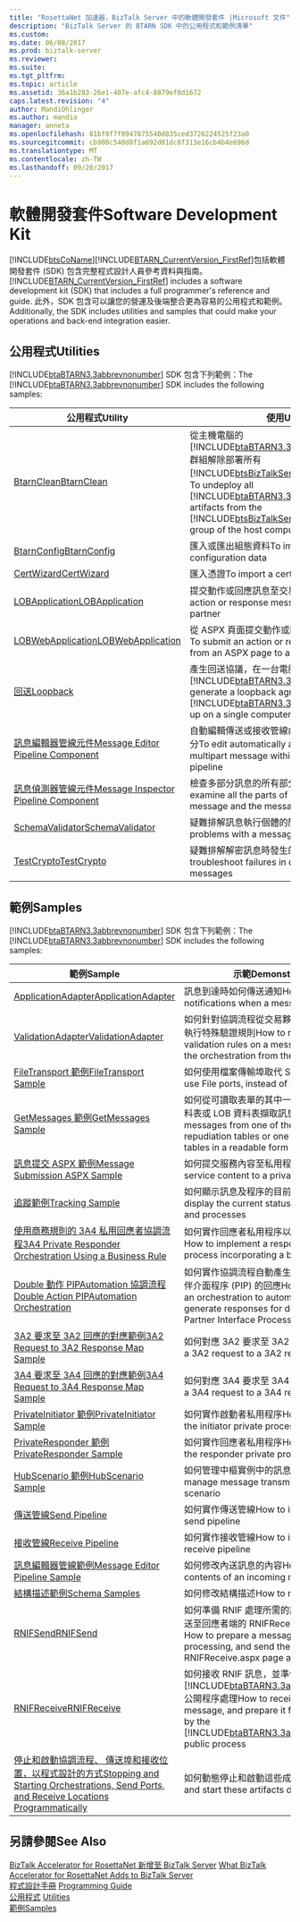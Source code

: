 ```yaml
---
title: "RosettaNet 加速器，BizTalk Server 中的軟體開發套件 |Microsoft 文件"
description: "BizTalk Server 的 BTARN SDK 中的公用程式和範例清單"
ms.custom: 
ms.date: 06/08/2017
ms.prod: biztalk-server
ms.reviewer: 
ms.suite: 
ms.tgt_pltfrm: 
ms.topic: article
ms.assetid: 36a1b283-26e1-407e-afc4-8879ef0d1672
caps.latest.revision: "4"
author: MandiOhlinger
ms.author: mandia
manager: anneta
ms.openlocfilehash: 81bf0f7f0947875540d835ced3726224525f23a0
ms.sourcegitcommit: cb908c540d8f1a692d01dc8f313e16cb4b4e696d
ms.translationtype: MT
ms.contentlocale: zh-TW
ms.lasthandoff: 09/20/2017
---
```

# <a name="software-development-kit"></a><span data-ttu-id="e8479-103">軟體開發套件</span><span class="sxs-lookup"><span data-stu-id="e8479-103">Software Development Kit</span></span>
[!INCLUDE[btsCoName](../../includes/btsconame-md.md)]<span data-ttu-id="e8479-104">[!INCLUDE[BTARN_CurrentVersion_FirstRef](../../includes/btarn-currentversion-firstref-md.md)]包括軟體開發套件 (SDK) 包含完整程式設計人員參考資料與指南。</span><span class="sxs-lookup"><span data-stu-id="e8479-104"> [!INCLUDE[BTARN_CurrentVersion_FirstRef](../../includes/btarn-currentversion-firstref-md.md)] includes a software development kit (SDK) that includes a full programmer's reference and guide.</span></span> <span data-ttu-id="e8479-105">此外，SDK 包含可以讓您的營運及後端整合更為容易的公用程式和範例。</span><span class="sxs-lookup"><span data-stu-id="e8479-105">Additionally, the SDK includes utilities and samples that could make your operations and back-end integration easier.</span></span>  
  
## <a name="utilities"></a><span data-ttu-id="e8479-106">公用程式</span><span class="sxs-lookup"><span data-stu-id="e8479-106">Utilities</span></span>  
 <span data-ttu-id="e8479-107">[!INCLUDE[btaBTARN3.3abbrevnonumber](../../includes/btabtarn3-3abbrevnonumber-md.md)] SDK 包含下列範例：</span><span class="sxs-lookup"><span data-stu-id="e8479-107">The [!INCLUDE[btaBTARN3.3abbrevnonumber](../../includes/btabtarn3-3abbrevnonumber-md.md)] SDK includes the following samples:</span></span>  
  
|<span data-ttu-id="e8479-108">公用程式</span><span class="sxs-lookup"><span data-stu-id="e8479-108">Utility</span></span>|<span data-ttu-id="e8479-109">使用</span><span class="sxs-lookup"><span data-stu-id="e8479-109">Use</span></span>|  
|-------------|---------|  
|[<span data-ttu-id="e8479-110">BtarnClean</span><span class="sxs-lookup"><span data-stu-id="e8479-110">BtarnClean</span></span>](../../adapters-and-accelerators/accelerator-rosettanet/btarnclean.md)|<span data-ttu-id="e8479-111">從主機電腦的 [!INCLUDE[btaBTARN3.3abbrevnonumber](../../includes/btabtarn3-3abbrevnonumber-md.md)] 群組解除部署所有 [!INCLUDE[btsBizTalkServerNoVersion](../../includes/btsbiztalkservernoversion-md.md)] 成品</span><span class="sxs-lookup"><span data-stu-id="e8479-111">To undeploy all [!INCLUDE[btaBTARN3.3abbrevnonumber](../../includes/btabtarn3-3abbrevnonumber-md.md)] artifacts from the [!INCLUDE[btsBizTalkServerNoVersion](../../includes/btsbiztalkservernoversion-md.md)] group of the host computer</span></span>|  
|[<span data-ttu-id="e8479-112">BtarnConfig</span><span class="sxs-lookup"><span data-stu-id="e8479-112">BtarnConfig</span></span>](../../adapters-and-accelerators/accelerator-rosettanet/btarnconfig.md)|<span data-ttu-id="e8479-113">匯入或匯出組態資料</span><span class="sxs-lookup"><span data-stu-id="e8479-113">To import or export configuration data</span></span>|  
|[<span data-ttu-id="e8479-114">CertWizard</span><span class="sxs-lookup"><span data-stu-id="e8479-114">CertWizard</span></span>](../../adapters-and-accelerators/accelerator-rosettanet/certwizard.md)|<span data-ttu-id="e8479-115">匯入憑證</span><span class="sxs-lookup"><span data-stu-id="e8479-115">To import a certificate</span></span>|  
|[<span data-ttu-id="e8479-116">LOBApplication</span><span class="sxs-lookup"><span data-stu-id="e8479-116">LOBApplication</span></span>](../../adapters-and-accelerators/accelerator-rosettanet/lobapplication.md)|<span data-ttu-id="e8479-117">提交動作或回應訊息至交易夥伴</span><span class="sxs-lookup"><span data-stu-id="e8479-117">To submit an action or response message to a trading partner</span></span>|  
|[<span data-ttu-id="e8479-118">LOBWebApplication</span><span class="sxs-lookup"><span data-stu-id="e8479-118">LOBWebApplication</span></span>](../../adapters-and-accelerators/accelerator-rosettanet/lobwebapplication.md)|<span data-ttu-id="e8479-119">從 ASPX 頁面提交動作或回應訊息至交易夥伴</span><span class="sxs-lookup"><span data-stu-id="e8479-119">To submit an action or response message from an ASPX page to a trading partner</span></span>|  
|[<span data-ttu-id="e8479-120">回送</span><span class="sxs-lookup"><span data-stu-id="e8479-120">Loopback</span></span>](../../adapters-and-accelerators/accelerator-rosettanet/loopback.md)|<span data-ttu-id="e8479-121">產生回送協議，在一台電腦上設定 [!INCLUDE[btaBTARN3.3abbrevnonumber](../../includes/btabtarn3-3abbrevnonumber-md.md)]</span><span class="sxs-lookup"><span data-stu-id="e8479-121">To generate a loopback agreement, setting [!INCLUDE[btaBTARN3.3abbrevnonumber](../../includes/btabtarn3-3abbrevnonumber-md.md)] up on a single computer</span></span>|  
|[<span data-ttu-id="e8479-122">訊息編輯器管線元件</span><span class="sxs-lookup"><span data-stu-id="e8479-122">Message Editor Pipeline Component</span></span>](../../adapters-and-accelerators/accelerator-rosettanet/message-editor-pipeline-component.md)|<span data-ttu-id="e8479-123">自動編輯傳送或接收管線內多部分訊息的任何部分</span><span class="sxs-lookup"><span data-stu-id="e8479-123">To edit automatically any part of a multipart message within a send or receive pipeline</span></span>|  
|[<span data-ttu-id="e8479-124">訊息偵測器管線元件</span><span class="sxs-lookup"><span data-stu-id="e8479-124">Message Inspector Pipeline Component</span></span>](../../adapters-and-accelerators/accelerator-rosettanet/message-inspector-pipeline-component.md)|<span data-ttu-id="e8479-125">檢查多部分訊息的所有部分及訊息內容</span><span class="sxs-lookup"><span data-stu-id="e8479-125">To examine all the parts of a multi-part message and the message context</span></span>|  
|[<span data-ttu-id="e8479-126">SchemaValidator</span><span class="sxs-lookup"><span data-stu-id="e8479-126">SchemaValidator</span></span>](../../adapters-and-accelerators/accelerator-rosettanet/schemavalidator.md)|<span data-ttu-id="e8479-127">疑難排解訊息執行個體的問題</span><span class="sxs-lookup"><span data-stu-id="e8479-127">To troubleshoot problems with a message instance</span></span>|  
|[<span data-ttu-id="e8479-128">TestCrypto</span><span class="sxs-lookup"><span data-stu-id="e8479-128">TestCrypto</span></span>](../../adapters-and-accelerators/accelerator-rosettanet/testcrypto.md)|<span data-ttu-id="e8479-129">疑難排解解密訊息時發生的錯誤</span><span class="sxs-lookup"><span data-stu-id="e8479-129">To troubleshoot failures in decrypting messages</span></span>|  
  
## <a name="samples"></a><span data-ttu-id="e8479-130">範例</span><span class="sxs-lookup"><span data-stu-id="e8479-130">Samples</span></span>  
 <span data-ttu-id="e8479-131">[!INCLUDE[btaBTARN3.3abbrevnonumber](../../includes/btabtarn3-3abbrevnonumber-md.md)] SDK 包含下列範例：</span><span class="sxs-lookup"><span data-stu-id="e8479-131">The [!INCLUDE[btaBTARN3.3abbrevnonumber](../../includes/btabtarn3-3abbrevnonumber-md.md)] SDK includes the following samples:</span></span>  
  
|<span data-ttu-id="e8479-132">範例</span><span class="sxs-lookup"><span data-stu-id="e8479-132">Sample</span></span>|<span data-ttu-id="e8479-133">示範</span><span class="sxs-lookup"><span data-stu-id="e8479-133">Demonstrates</span></span>|  
|------------|------------------|  
|[<span data-ttu-id="e8479-134">ApplicationAdapter</span><span class="sxs-lookup"><span data-stu-id="e8479-134">ApplicationAdapter</span></span>](../../adapters-and-accelerators/accelerator-rosettanet/applicationadapter.md)|<span data-ttu-id="e8479-135">訊息到達時如何傳送通知</span><span class="sxs-lookup"><span data-stu-id="e8479-135">How to send notifications when a message has arrived</span></span>|  
|[<span data-ttu-id="e8479-136">ValidationAdapter</span><span class="sxs-lookup"><span data-stu-id="e8479-136">ValidationAdapter</span></span>](../../adapters-and-accelerators/accelerator-rosettanet/validationadapter.md)|<span data-ttu-id="e8479-137">如何針對協調流程從交易夥伴接收到的訊息執行特殊驗證規則</span><span class="sxs-lookup"><span data-stu-id="e8479-137">How to run special validation rules on a message received by the orchestration from the trading partner</span></span>|  
|[<span data-ttu-id="e8479-138">FileTransport 範例</span><span class="sxs-lookup"><span data-stu-id="e8479-138">FileTransport Sample</span></span>](../../adapters-and-accelerators/accelerator-rosettanet/filetransport-sample.md)|<span data-ttu-id="e8479-139">如何使用檔案傳輸埠取代 SQL 傳輸埠</span><span class="sxs-lookup"><span data-stu-id="e8479-139">How to use File ports, instead of SQL ports</span></span>|  
|[<span data-ttu-id="e8479-140">GetMessages 範例</span><span class="sxs-lookup"><span data-stu-id="e8479-140">GetMessages Sample</span></span>](../../adapters-and-accelerators/accelerator-rosettanet/getmessages-sample.md)|<span data-ttu-id="e8479-141">如何從可讀取表單的其中一個不可否認性資料表或 LOB 資料表擷取訊息</span><span class="sxs-lookup"><span data-stu-id="e8479-141">How to retrieve messages from one of the non-repudiation tables or one of the LOB tables in a readable form</span></span>|  
|[<span data-ttu-id="e8479-142">訊息提交 ASPX 範例</span><span class="sxs-lookup"><span data-stu-id="e8479-142">Message Submission ASPX Sample</span></span>](../../adapters-and-accelerators/accelerator-rosettanet/message-submission-aspx-sample.md)|<span data-ttu-id="e8479-143">如何提交服務內容至私用程序</span><span class="sxs-lookup"><span data-stu-id="e8479-143">How to submit service content to a private process</span></span>|  
|[<span data-ttu-id="e8479-144">追蹤範例</span><span class="sxs-lookup"><span data-stu-id="e8479-144">Tracking Sample</span></span>](../../adapters-and-accelerators/accelerator-rosettanet/tracking-sample.md)|<span data-ttu-id="e8479-145">如何顯示訊息及程序的目前狀態</span><span class="sxs-lookup"><span data-stu-id="e8479-145">How to display the current status of messages and processes</span></span>|  
|[<span data-ttu-id="e8479-146">使用商務規則的 3A4 私用回應者協調流程</span><span class="sxs-lookup"><span data-stu-id="e8479-146">3A4 Private Responder Orchestration Using a Business Rule</span></span>](../../adapters-and-accelerators/accelerator-rosettanet/3a4-private-responder-orchestration-using-a-business-rule.md)|<span data-ttu-id="e8479-147">如何實作回應者私用程序以整合商務規則</span><span class="sxs-lookup"><span data-stu-id="e8479-147">How to implement a responder private process incorporating a business rule</span></span>|  
|[<span data-ttu-id="e8479-148">Double 動作 PIPAutomation 協調流程</span><span class="sxs-lookup"><span data-stu-id="e8479-148">Double Action PIPAutomation Orchestration</span></span>](../../adapters-and-accelerators/accelerator-rosettanet/double-action-pipautomation-orchestration.md)|<span data-ttu-id="e8479-149">如何實作協調流程自動產生雙向動作交易夥伴介面程序 (PIP) 的回應</span><span class="sxs-lookup"><span data-stu-id="e8479-149">How to implement an orchestration to automatically generate responses for double-action Partner Interface Processes (PIPs)</span></span>|  
|[<span data-ttu-id="e8479-150">3A2 要求至 3A2 回應的對應範例</span><span class="sxs-lookup"><span data-stu-id="e8479-150">3A2 Request to 3A2 Response Map Sample</span></span>](../../adapters-and-accelerators/accelerator-rosettanet/3a2-request-to-3a2-response-map-sample.md)|<span data-ttu-id="e8479-151">如何對應 3A2 要求至 3A2 回應</span><span class="sxs-lookup"><span data-stu-id="e8479-151">How to map a 3A2 request to a 3A2 response</span></span>|  
|[<span data-ttu-id="e8479-152">3A4 要求至 3A4 回應的對應範例</span><span class="sxs-lookup"><span data-stu-id="e8479-152">3A4 Request to 3A4 Response Map Sample</span></span>](../../adapters-and-accelerators/accelerator-rosettanet/3a4-request-to-3a4-response-map-sample.md)|<span data-ttu-id="e8479-153">如何對應 3A4 要求至 3A4 回應</span><span class="sxs-lookup"><span data-stu-id="e8479-153">How to map a 3A4 request to a 3A4 response</span></span>|  
|[<span data-ttu-id="e8479-154">PrivateInitiator 範例</span><span class="sxs-lookup"><span data-stu-id="e8479-154">PrivateInitiator Sample</span></span>](../../adapters-and-accelerators/accelerator-rosettanet/privateinitiator-sample.md)|<span data-ttu-id="e8479-155">如何實作啟動者私用程序</span><span class="sxs-lookup"><span data-stu-id="e8479-155">How to implement the initiator private process</span></span>|  
|[<span data-ttu-id="e8479-156">PrivateResponder 範例</span><span class="sxs-lookup"><span data-stu-id="e8479-156">PrivateResponder Sample</span></span>](../../adapters-and-accelerators/accelerator-rosettanet/privateresponder-sample.md)|<span data-ttu-id="e8479-157">如何實作回應者私用程序</span><span class="sxs-lookup"><span data-stu-id="e8479-157">How to implement the responder private process</span></span>|  
|[<span data-ttu-id="e8479-158">HubScenario 範例</span><span class="sxs-lookup"><span data-stu-id="e8479-158">HubScenario Sample</span></span>](../../adapters-and-accelerators/accelerator-rosettanet/hubscenario-sample.md)|<span data-ttu-id="e8479-159">如何管理中樞實例中的訊息傳輸</span><span class="sxs-lookup"><span data-stu-id="e8479-159">How to manage message transmission in a hub scenario</span></span>|  
|[<span data-ttu-id="e8479-160">傳送管線</span><span class="sxs-lookup"><span data-stu-id="e8479-160">Send Pipeline</span></span>](../../adapters-and-accelerators/accelerator-rosettanet/send-pipeline.md)|<span data-ttu-id="e8479-161">如何實作傳送管線</span><span class="sxs-lookup"><span data-stu-id="e8479-161">How to implement a send pipeline</span></span>|  
|[<span data-ttu-id="e8479-162">接收管線</span><span class="sxs-lookup"><span data-stu-id="e8479-162">Receive Pipeline</span></span>](../../adapters-and-accelerators/accelerator-rosettanet/receive-pipeline.md)|<span data-ttu-id="e8479-163">如何實作接收管線</span><span class="sxs-lookup"><span data-stu-id="e8479-163">How to implement a receive pipeline</span></span>|  
|[<span data-ttu-id="e8479-164">訊息編輯器管線範例</span><span class="sxs-lookup"><span data-stu-id="e8479-164">Message Editor Pipeline Sample</span></span>](../../adapters-and-accelerators/accelerator-rosettanet/message-editor-pipeline-sample.md)|<span data-ttu-id="e8479-165">如何修改內送訊息的內容</span><span class="sxs-lookup"><span data-stu-id="e8479-165">How to modify the contents of an incoming message</span></span>|  
|[<span data-ttu-id="e8479-166">結構描述範例</span><span class="sxs-lookup"><span data-stu-id="e8479-166">Schema Samples</span></span>](../../adapters-and-accelerators/accelerator-rosettanet/schema-samples.md)|<span data-ttu-id="e8479-167">如何修改結構描述</span><span class="sxs-lookup"><span data-stu-id="e8479-167">How to modify schemas</span></span>|  
|[<span data-ttu-id="e8479-168">RNIFSend</span><span class="sxs-lookup"><span data-stu-id="e8479-168">RNIFSend</span></span>](../../adapters-and-accelerators/accelerator-rosettanet/rnifsend.md)|<span data-ttu-id="e8479-169">如何準備 RNIF 處理所需的訊息，並將訊息傳送至回應者端的 RNIFReceive.aspx 頁面</span><span class="sxs-lookup"><span data-stu-id="e8479-169">How to prepare a message for RNIF processing, and send the message to the RNIFReceive.aspx page at the responder</span></span>|  
|[<span data-ttu-id="e8479-170">RNIFReceive</span><span class="sxs-lookup"><span data-stu-id="e8479-170">RNIFReceive</span></span>](../../adapters-and-accelerators/accelerator-rosettanet/rnifreceive.md)|<span data-ttu-id="e8479-171">如何接收 RNIF 訊息，並準備訊息給 [!INCLUDE[btaBTARN3.3abbrevnonumber](../../includes/btabtarn3-3abbrevnonumber-md.md)] 公開程序處理</span><span class="sxs-lookup"><span data-stu-id="e8479-171">How to receive an RNIF message, and prepare it for processing by the [!INCLUDE[btaBTARN3.3abbrevnonumber](../../includes/btabtarn3-3abbrevnonumber-md.md)] public process</span></span>|  
|[<span data-ttu-id="e8479-172">停止和啟動協調流程、 傳送埠和接收位置，以程式設計的方式</span><span class="sxs-lookup"><span data-stu-id="e8479-172">Stopping and Starting Orchestrations, Send Ports, and Receive Locations Programmatically</span></span>](../../adapters-and-accelerators/accelerator-rosettanet/code-to-stop-and-start-orchestrations-send-ports-and-receive-locations.md)|<span data-ttu-id="e8479-173">如何動態停止和啟動這些成品</span><span class="sxs-lookup"><span data-stu-id="e8479-173">How to stop and start these artifacts dynamically</span></span>|  
  
## <a name="see-also"></a><span data-ttu-id="e8479-174">另請參閱</span><span class="sxs-lookup"><span data-stu-id="e8479-174">See Also</span></span>  
 <span data-ttu-id="e8479-175">[BizTalk Accelerator for RosettaNet 新增至 BizTalk Server](../../adapters-and-accelerators/accelerator-rosettanet/what-biztalk-accelerator-for-rosettanet-adds-to-biztalk-server.md) </span><span class="sxs-lookup"><span data-stu-id="e8479-175">[What BizTalk Accelerator for RosettaNet Adds to BizTalk Server](../../adapters-and-accelerators/accelerator-rosettanet/what-biztalk-accelerator-for-rosettanet-adds-to-biztalk-server.md) </span></span>  
 <span data-ttu-id="e8479-176">[程式設計手冊](../../adapters-and-accelerators/accelerator-rosettanet/programming-guide2.md) </span><span class="sxs-lookup"><span data-stu-id="e8479-176">[Programming Guide](../../adapters-and-accelerators/accelerator-rosettanet/programming-guide2.md) </span></span>  
 <span data-ttu-id="e8479-177">[公用程式](../../adapters-and-accelerators/accelerator-rosettanet/utilities1.md) </span><span class="sxs-lookup"><span data-stu-id="e8479-177">[Utilities](../../adapters-and-accelerators/accelerator-rosettanet/utilities1.md) </span></span>  
 [<span data-ttu-id="e8479-178">範例</span><span class="sxs-lookup"><span data-stu-id="e8479-178">Samples</span></span>](../../adapters-and-accelerators/accelerator-rosettanet/samples3.md)